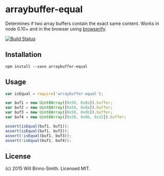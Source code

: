 # arraybuffer-equal

Determines if two array buffers contain the exact same content. Works in node 0.10+ and in the browser using [browserify](https://github.com/substack/node-browserify).

[![Build Status](https://travis-ci.org/wbinnssmith/arraybuffer-equal.svg)](https://travis-ci.org/wbinnssmith/arraybuffer-equal)

## Installation

`npm install --save arraybuffer-equal`

## Usage

```js
var isEqual = require('arraybuffer-equal');

var buf1 = new Uint8Array([0x50, 0x0a]).buffer;
var buf2 = new Uint8Array([0x50, 0x0a]).buffer;
var buf3 = new Uint8Array([0x50, 0x0b]).buffer;
var buf4 = new Uint8Array([0x50, 0x0b, 0x15]).buffer;

assert(isEqual(buf1, buf1));
assert(isEqual(buf1, buf2));
assert(!isEqual(buf1, buf3));
assert(!isEqual(buf1, buf4));
```

## License
(c) 2015 Will Binns-Smith. Licensed MIT.
